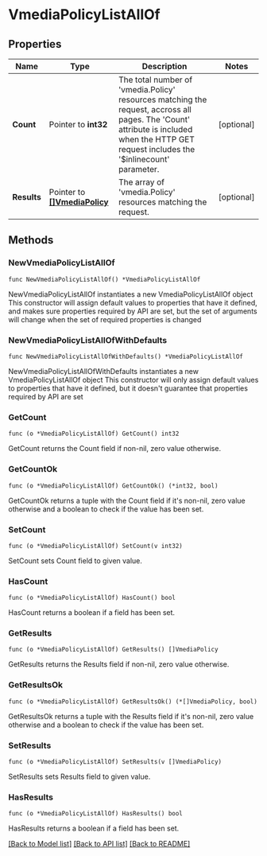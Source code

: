 # VmediaPolicyListAllOf

## Properties

Name | Type | Description | Notes
------------ | ------------- | ------------- | -------------
**Count** | Pointer to **int32** | The total number of &#39;vmedia.Policy&#39; resources matching the request, accross all pages. The &#39;Count&#39; attribute is included when the HTTP GET request includes the &#39;$inlinecount&#39; parameter. | [optional] 
**Results** | Pointer to [**[]VmediaPolicy**](vmedia.Policy.md) | The array of &#39;vmedia.Policy&#39; resources matching the request. | [optional] 

## Methods

### NewVmediaPolicyListAllOf

`func NewVmediaPolicyListAllOf() *VmediaPolicyListAllOf`

NewVmediaPolicyListAllOf instantiates a new VmediaPolicyListAllOf object
This constructor will assign default values to properties that have it defined,
and makes sure properties required by API are set, but the set of arguments
will change when the set of required properties is changed

### NewVmediaPolicyListAllOfWithDefaults

`func NewVmediaPolicyListAllOfWithDefaults() *VmediaPolicyListAllOf`

NewVmediaPolicyListAllOfWithDefaults instantiates a new VmediaPolicyListAllOf object
This constructor will only assign default values to properties that have it defined,
but it doesn't guarantee that properties required by API are set

### GetCount

`func (o *VmediaPolicyListAllOf) GetCount() int32`

GetCount returns the Count field if non-nil, zero value otherwise.

### GetCountOk

`func (o *VmediaPolicyListAllOf) GetCountOk() (*int32, bool)`

GetCountOk returns a tuple with the Count field if it's non-nil, zero value otherwise
and a boolean to check if the value has been set.

### SetCount

`func (o *VmediaPolicyListAllOf) SetCount(v int32)`

SetCount sets Count field to given value.

### HasCount

`func (o *VmediaPolicyListAllOf) HasCount() bool`

HasCount returns a boolean if a field has been set.

### GetResults

`func (o *VmediaPolicyListAllOf) GetResults() []VmediaPolicy`

GetResults returns the Results field if non-nil, zero value otherwise.

### GetResultsOk

`func (o *VmediaPolicyListAllOf) GetResultsOk() (*[]VmediaPolicy, bool)`

GetResultsOk returns a tuple with the Results field if it's non-nil, zero value otherwise
and a boolean to check if the value has been set.

### SetResults

`func (o *VmediaPolicyListAllOf) SetResults(v []VmediaPolicy)`

SetResults sets Results field to given value.

### HasResults

`func (o *VmediaPolicyListAllOf) HasResults() bool`

HasResults returns a boolean if a field has been set.


[[Back to Model list]](../README.md#documentation-for-models) [[Back to API list]](../README.md#documentation-for-api-endpoints) [[Back to README]](../README.md)


